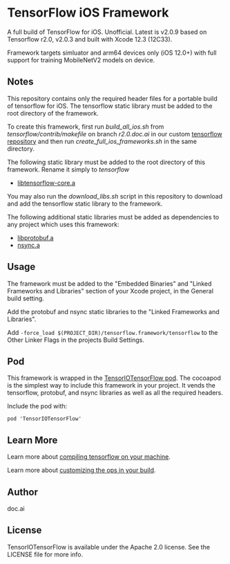 # TensorFlow iOS Framework

A full build of TensorFlow for iOS. Unofficial. Latest is v2.0.9 based on Tensorflow r2.0, v2.0.3 and built with Xcode 12.3 (12C33).

Framework targets simluator and arm64 devices only (iOS 12.0+) with full support for training MobileNetV2 models on device.

## Notes

This repository contains only the required header files for a portable build of tensorflow for iOS. The tensorflow static library must be added to the root directory of the framework.

To create this framework, first run *build_all_ios.sh* from *tensorflow/contrib/makefile* on branch *r2.0.doc.ai* in our custom [tensorflow repository](https://github.com/doc-ai/tensorflow/tree/r2.0.doc.ai) and then run *create_full_ios_frameworks.sh* in the same directory.

The following static library must be added to the root directory of this framework. Rename it simply to *tensorflow*

- [libtensorflow-core.a](https://storage.googleapis.com/tensorio-build/ios/release/2.0/xcodebuild/12C33/tag/2.0.9/lib/libtensorflow-core.a)

You may also run the *download_libs.sh* script in this repository to download and add the tensorflow static library to the framework.

The following additional static libraries must be added as dependencies to any project which uses this framework:

- [libprotobuf.a](https://storage.googleapis.com/tensorio-build/ios/release/2.0/xcodebuild/12C33/tag/2.0.9/lib/libprotobuf.a)
- [nsync.a](https://storage.googleapis.com/tensorio-build/ios/release/2.0/xcodebuild/12C33/tag/2.0.9/lib/nsync.a)

## Usage

The framework must be added to the "Embedded Binaries" and "Linked Frameworks and Libraries" section of your Xcode project, in the General build setting.

Add the protobuf and nsync static libraries to the "Linked Frameworks and Libraries".

Add `-force_load $(PROJECT_DIR)/tensorflow.framework/tensorflow` to the Other Linker Flags in the projects Build Settings.

## Pod

This framework is wrapped in the [TensorIOTensorFlow pod](https://github.com/doc-ai/tensorio-tensorflow-ios). The cocoapod is the simplest way to include this framework in your project. It vends the tensorflow, protobuf, and nsync libraries as well as all the required headers.

Include the pod with:

```
pod 'TensorIOTensorFlow'
```

## Learn More

Learn more about [compiling tensorflow on your machine](https://github.com/doc-ai/tensorflow-ios-framework/wiki).

Learn more about [customizing the ops in your build](https://github.com/doc-ai/tensorflow-ios-framework/wiki/Add-and-Remove-Ops).

## Author

doc.ai

## License

TensorIOTensorFlow is available under the Apache 2.0 license. See the LICENSE file for more info.
